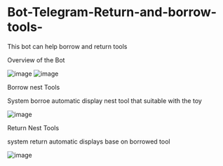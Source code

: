 # Bot-Telegram-Return-and-borrow-tools-
This bot can help borrow and return tools

Overview of the Bot

![image](https://user-images.githubusercontent.com/73011239/190968928-84e0b505-8baa-49b7-9023-9a91d452dab4.png)
![image](https://user-images.githubusercontent.com/73011239/190969100-4e3e12c6-241e-48ac-a508-4837bd5273f7.png)

Borrow nest Tools

System borroe automatic display nest tool that suitable with the toy

![image](https://user-images.githubusercontent.com/73011239/190969308-f804190e-c2fe-4821-9f31-55950945bae7.png)

Return Nest Tools

system return automatic displays base on borrowed tool

![image](https://user-images.githubusercontent.com/73011239/190969472-6bbd7690-963b-4e76-b456-d0ab24326643.png)
